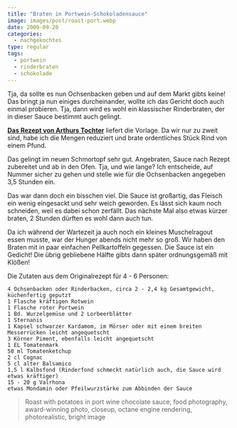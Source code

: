 ```yaml
---
title: "Braten in Portwein-Schokoladensauce"
image: images/post/roast-port.webp
date: 2009-09-20
categories: 
  - nachgekochtes
type: regular
tags: 
  - portwein
  - rinderbraten
  - schokolade
---
```


Tja, da sollte es nun Ochsenbacken geben und auf dem Markt gibts keine! Das bringt ja nun einiges durcheinander, wollte ich das Gericht doch auch einmal probieren. Tja, dann wird es wohl ein klassischer Rinderbraten, der in dieser Sauce bestimmt auch gelingt.

**[Das Rezept von Arthurs Tochter](http://arthurstochterkocht.blogspot.com/2009/09/essen-und-trinken-halt-leib-und-seele.html)** liefert die Vorlage. Da wir nur zu zweit sind, habe ich die Mengen reduziert und brate ordentliches Stück Rind von einem Pfund.

Das gelingt im neuen Schmortopf sehr gut. Angebraten, Sauce nach Rezept zubereitet und ab in den Ofen. Tja, und wie lange? Ich entscheide, auf Nummer sicher zu gehen und stelle wie für die Ochsenbacken angegeben 3,5 Stunden ein.

Das war dann doch ein bisschen viel. Die Sauce ist großartig, das Fleisch ein wenig eingesackt und sehr weich geworden. Es lässt sich kaum noch schneiden, weil es dabei schon zerfällt. Das nächste Mal also etwas kürzer braten, 2 Stunden dürften es wohl dann auch tun.

Da ich während der Wartezeit ja auch noch ein kleines Muschelragout essen musste, war der Hunger abends nicht mehr so groß. Wir haben den Braten mit in paar einfachen Pellkartoffeln gegessen. Die Sauce ist ein Gedicht! Die übrig gebliebene Hälfte gibts dann später ordnungsgemäß mit Klößen!

Die Zutaten aus dem Originalrezept für 4 - 6 Personen:

    4 Ochsenbacken oder Rinderbacken, circa 2 - 2,4 kg Gesamtgewicht, küchenfertig geputzt
    1 Flasche kräftigen Rotwein
    1 Flasche roter Portwein
    1 Bd. Wurzelgemüse und 2 Lorbeerblätter
    1 Sternanis
    1 Kapsel schwarzer Kardamom, im Mörser oder mit einem breiten Messerrücken leicht angequetscht
    3 Körner Piment, ebenfalls leicht angequetscht
    1 EL Tomatenmark
    50 ml Tomatenketchup
    2 cl Cognac
    5 cl alter Balsamico
    1,5 l Kalbsfond (Rinderfond schmeckt natürlich auch, die Sauce wird etwas kräftiger)
    15 - 20 g Valrhona
    etwas Mondamin oder Pfeilwurzstärke zum Abbinden der Sauce

> Roast with potatoes in port wine chocolate sauce, food photography, award-winning photo, closeup, octane engine rendering, photorealistic, bright image